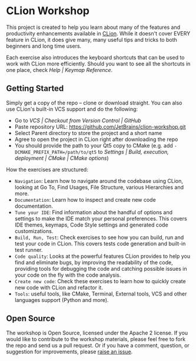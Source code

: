 # CLion Workshop

This project is created to help you learn about many of the features and productivity enhancements available in [CLion](https://jetbrains.com/clion). While it doesn't cover EVERY feature in CLion, it does give many, many useful tips and tricks to both beginners and long time users.

Each exercise also introduces the keyboard shortcuts that can be used to work with CLion more efficiently. Should you want to see all the shortcuts in one place, check _Help | Keymap Reference_.

## Getting Started

Simply get a copy of the repo – clone or download straight. You can also use CLion's built-in VCS support and do the following:
* Go to _VCS | Checkout from Version Control | GitHub_
* Paste repository URL: https://github.com/JetBrains/clion-workshop.git
* Select Parent directory to store the project and a short name
* Agree to open the project in CLion right after downloading the repo
* You should provide the path to your Qt5 copy to CMake (e.g. add `-DCMAKE_PREFIX_PATH=/path/to/qt5` to _Settings | Build, execution, deployment | CMake | CMake options_) 

How the exercises are structured:

* `Navigation`: Learn how to navigate around the codebase using CLion, looking at Go To, Find Usages, File Structure, various Hierarchies and more.
* `Documentation`: Learn how to inspect and create new code documentation.
* `Tune your IDE`: Find information about the handful of options and settings to make the IDE match your personal preferences. This covers IDE themes, keymaps, Code Style settings and generated code customizations.
* `Build, Run, Test`: Check exercises to see how you can build, run and test your code in CLion. This covers tests code generation and built-in test runner.
* `Code quality`: Looks at the powerful features CLion provides to help you find and eliminate bugs, by improving the readability of the code, providing  tools for debugging the code and catching possible issues in your code on the fly with the code analysis.
* `Create new code`: Check these exercises to learn how to quickly create new code with CLion and refactor it.
* `Tools`: useful tools, like CMake, Terminal, External tools, VCS and other languages support (Python and more).

## Open Source

The workshop is Open Source, licensed under the Apache 2 license. If you would like to contribute to the workshop materials, please feel free to fork the repo and send us a pull request. Or if you have a comment, question, or suggestion for improvements, please [raise an issue](https://github.com/JetBrains/clion-workshop/issues).
